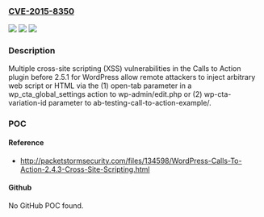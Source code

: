 ### [CVE-2015-8350](https://cve.mitre.org/cgi-bin/cvename.cgi?name=CVE-2015-8350)
![](https://img.shields.io/static/v1?label=Product&message=n%2Fa&color=blue)
![](https://img.shields.io/static/v1?label=Version&message=n%2Fa&color=blue)
![](https://img.shields.io/static/v1?label=Vulnerability&message=n%2Fa&color=brighgreen)

### Description

Multiple cross-site scripting (XSS) vulnerabilities in the Calls to Action plugin before 2.5.1 for WordPress allow remote attackers to inject arbitrary web script or HTML via the (1) open-tab parameter in a wp_cta_global_settings action to wp-admin/edit.php or (2) wp-cta-variation-id parameter to ab-testing-call-to-action-example/.

### POC

#### Reference
- http://packetstormsecurity.com/files/134598/WordPress-Calls-To-Action-2.4.3-Cross-Site-Scripting.html

#### Github
No GitHub POC found.

